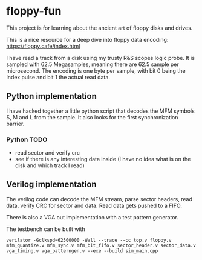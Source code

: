 # floppy-fun

This project is for learning about the ancient art of floppy disks and drives.

This is a nice resource for a deep dive into floppy data encoding: https://floppy.cafe/index.html

I have read a track from a disk using my trusty R&S scopes logic probe. It is sampled with 62.5 Megasamples, meaning there are 62.5 sample per microsecond.
The encoding is one byte per sample, with bit 0 being the Index pulse and bit 1 the actual read data.

## Python implementation

I have hacked together a little python script that decodes the MFM symbols S, M and L from the sample. It also looks for the first synchronization barrier.

### Python TODO

- read sector and verify crc
- see if there is any interesting data inside (I have no idea what is on the disk and which track I read)

## Verilog implementation

The verilog code can decode the MFM stream, parse sector headers, read data,
verify CRC for sector and data. Read data gets pushed to a FIFO.

There is also a VGA out implementation with a test pattern generator.

The testbench can be built with
```
verilator -Gclkspd=62500000 -Wall --trace --cc top.v floppy.v mfm_quantize.v mfm_sync.v mfm_bit_fifo.v sector_header.v sector_data.v vga_timing.v vga_patterngen.v --exe --build sim_main.cpp
```
